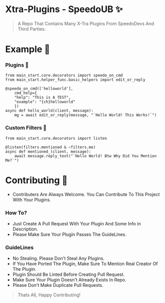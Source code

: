 # Xtra-Plugins - SpeedoUB ✨
> A Repo That Contains Many X-Tra Plugins From SpeedoDevs And Third Parties.

# Example 👊 

### Plugins 🔧

```python3
from main_start.core.decorators import speedo_on_cmd
from main_start.helper_func.basic_helpers import edit_or_reply

@speedo_on_cmd(['helloworld'],
    cmd_help={
    "help": "This is A TEST",
    "example": "{ch}helloworld"
    })
async def hello_world(client, message):
    mg = await edit_or_reply(message, "`Hello World! This Works!`")
```
### Custom Filters 📣

```python3
from main_start.core.decorators import listen

@listen(filters.mentioned & ~filters.me)
async def mentioned_(client, message):
    await message.reply_text("`Hello World! Btw Why Did You Mention Me?`")
```

# Contributing 🎨
* Contributers Are Always Welcome. You Can Contribute To This Project With Your Plugins.
### How To?
* Just Create A Pull Request With Your Plugin And Some Info in Description.
* Please Make Sure Your Plugin Passes The GuideLines.
### GuideLines
* No Stealing. Please Don't Steal Any Plugins. 
* If You Have Ported The Plugin, Make Sure To Mention Real Creator Of The Plugin.
* Plugin Should Be Linted Before Creating Pull Request.
* Make Sure Your Plugin Doesn't Already Exists In Repo.
* Please Don't Make Duplicate Pull Requests.
  
> Thats All, Happy Contributing! 
